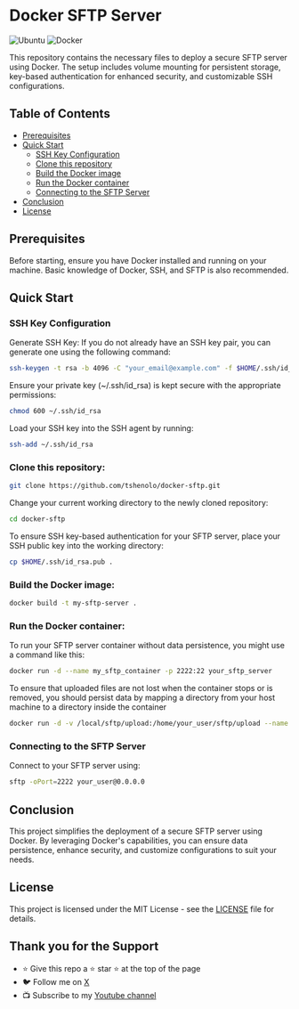 # Docker SFTP Server

![Ubuntu](https://img.shields.io/badge/Ubuntu-E95420?style=for-the-badge&logo=ubuntu&logoColor=white)
![Docker](https://img.shields.io/badge/docker-%230db7ed.svg?style=for-the-badge&logo=docker&logoColor=white)


This repository contains the necessary files to deploy a secure SFTP server using Docker. The setup includes volume mounting for persistent storage, key-based authentication for enhanced security, and customizable SSH configurations.

## Table of Contents

- [Prerequisites](#prerequisites)
- [Quick Start](#quick-start)
	- [SSH Key Configuration](#ssh-key-configuration)  
	- [Clone this repository](#clone-this-repository) 
	- [Build the Docker image](#build-the-docker-image) 
	- [Run the Docker container](#run-the-dockrer-container)
  - [Connecting to the SFTP Server](#connecting-to-the-sftp-server)   
- [Conclusion](#conclusion) 
- [License](#license)

## Prerequisites

Before starting, ensure you have Docker installed and running on your machine. Basic knowledge of Docker, SSH, and SFTP is also recommended.

## Quick Start
### SSH Key Configuration  
Generate SSH Key: If you do not already have an SSH key pair, you can generate one using the following command:
```bash
ssh-keygen -t rsa -b 4096 -C "your_email@example.com" -f $HOME/.ssh/id_rsa
```

Ensure your private key (~/.ssh/id_rsa) is kept secure with the appropriate permissions:
```bash
chmod 600 ~/.ssh/id_rsa
```

Load your SSH key into the SSH agent by running:
```bash
ssh-add ~/.ssh/id_rsa
```

### Clone this repository:
```bash
git clone https://github.com/tshenolo/docker-sftp.git
```

Change your current working directory to the newly cloned repository:
```bash
cd docker-sftp
```

To ensure SSH key-based authentication for your SFTP server, place your SSH public key into the working directory:
```bash
cp $HOME/.ssh/id_rsa.pub .
```


### Build the Docker image:
```bash
docker build -t my-sftp-server .
```

### Run the Docker container:  
To run your SFTP server container without data persistence, you might use a command like this:
```bash
docker run -d --name my_sftp_container -p 2222:22 your_sftp_server
```

To ensure that uploaded files are not lost when the container stops or is removed, you should persist data by mapping a directory from your host machine to a directory inside the container
```bash
docker run -d -v /local/sftp/upload:/home/your_user/sftp/upload --name my_sftp_container -p 2222:22 your_sftp_server
```

### Connecting to the SFTP Server
Connect to your SFTP server using:
```bash
sftp -oPort=2222 your_user@0.0.0.0
```

## Conclusion
This project simplifies the deployment of a secure SFTP server using Docker. By leveraging Docker's capabilities, you can ensure data persistence, enhance security, and customize configurations to suit your needs.

## License
This project is licensed under the MIT License - see the [LICENSE](LICENSE) file for details.

## Thank you for the Support
- ⭐ Give this repo a ⭐ star ⭐ at the top of the page
- 🐦 Follow me on [X](https://twitter.com/tshenolo)
- 📺 Subscribe to my [Youtube channel](https://www.youtube.com/@tshenolo?sub_confirmation=1)





























